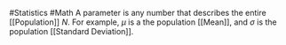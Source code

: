 #Statistics #Math 
A parameter is any number that describes the entire [[Population]] $N$. For example, $\mu$ is a the population [[Mean]], and $\sigma$ is the population [[Standard Deviation]].